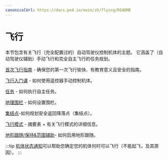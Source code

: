 ```yaml
---
canonicalUrl: https://docs.px4.io/main/zh/flying/README
---
```


# 飞行

本节包含有关飞行（完全配置过的）自动驾驶仪控制机体的主题。 它涵盖了（自动驾驶仪辅助）手动飞行和完全自主飞行的任务规划。

[首次飞行指南](../flying/first_flight_guidelines.md) - 确保您的第一次飞行愉快、有教育意义且安全的指南。

[飞行入门课](../flying/basic_flying.md) - 如何使用遥控器手动控制机体。

[任务](../flying/missions.md) - 如何执行自主任务。

[地理围栏](../flying/geofence.md) - 如何设置围栏。

[集结点](../flying/plan_safety_points.md)-如何规划安全返回降落点（集结点）。

[飞行模式](../flight_modes/README.md) - 摘要表 + 有关飞行模式的详细信息。

[地形跟随/保持&范围辅助](../flying/terrain_following_holding.md)- 如何启用地形跟随。

:::tip
[机体状态通知](../getting_started/vehicle_status.md)可以帮助您确定您的机体何时可以飞行（不能起飞，及其原因）。
:::

